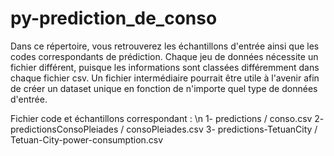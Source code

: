 # py-prediction_de_conso

Dans ce répertoire, vous retrouverez les échantillons d'entrée ainsi que les codes correspondants de prédiction.
Chaque jeu de données nécessite un fichier différent, puisque les informations sont classées différemment dans chaque fichier csv. Un fichier intermédiaire pourrait être utile à l'avenir afin de créer un dataset unique en fonction de n'importe quel type de données d'entrée.

Fichier code et échantillons correspondant :
\n 1- predictions / conso.csv
2- predictionsConsoPleiades / consoPleiades.csv
3- predictions-TetuanCity / Tetuan-City-power-consumption.csv
